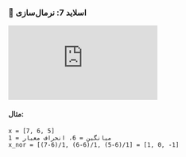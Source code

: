 ### 🔹 **اسلاید 7: نرمال‌سازی**



![Math Formula](<https://latex.codecogs.com/svg.latex?x_%7B%5Ctext%7Bnor%7D%7D%5Bn%5D%20%3D%20%5Cfrac%7Bx%5Bn%5D%20-%20%5Cmu%7D%7B%5Csigma%7D>)


#### مثال:

```
x = [7, 6, 5]
میانگین = 6، انحراف معیار = 1
x_nor = [(7-6)/1, (6-6)/1, (5-6)/1] = [1, 0, -1]
```
